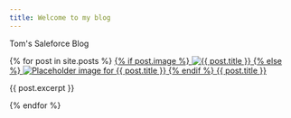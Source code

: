 ```yaml
---
title: Welcome to my blog
---
```

Tom's Saleforce Blog
<div>
{% for post in site.posts %}  
        <a href="{{ site.baseurl }}{{ post.url }}" class="block">
                <!-- Post Image -->
                {% if post.image %}
                <img src="{{ post.image | relative_url }}" alt="{{ post.title }}" class="w-full h-48 object-cover">
                {% else %}
                <!-- Placeholder image if no image is defined in the post's front matter -->
                <img src="https://placehold.co/600x400/22c55e/ffffff?text=No+Image" alt="Placeholder image for {{ post.title }}" class="w-full h-48 object-cover bg-gray-200 flex items-center justify-center text-gray-500 text-sm">
                {% endif %}
            </a>
        <a href="{{ site.baseurl }}{{ post.url }}">{{ post.title }}</a>
        <p>
            {{ post.excerpt }}
        </p>
{% endfor %}  
</div>